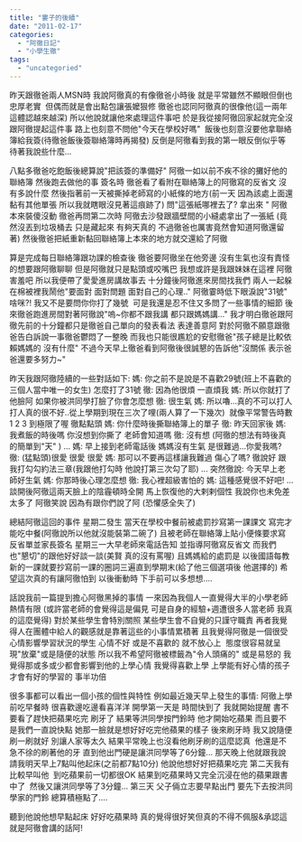```yaml
---
title: "婁子的後續"
date: "2011-02-17"
categories: 
  - "阿徹日記"
  - "小學生徹"
tags: 
  - "uncategoried"
---
```


昨天跟徹爸兩人MSN時 我說阿徹真的有像徹爸小時後 就是平常雖然不顯眼但倒也忠厚老實  但偶而就是會出點包讓張嬤狠修 徹爸也認同阿徹真的很像他(這一兩年這體認越來越深) 所以他說就讓他來處理這件事吧 於是我從接阿徹回家起就完全沒跟阿徹提起這件事 路上也刻意不問他"今天在學校好嗎"  飯後也刻意沒要他拿聯絡簿給我簽(待徹爸飯後簽聯絡簿時再揭發) 反倒是阿徹看到我的第一眼反倒似乎等待著我說些什麼...

八點多徹爸吃飽飯後總算說"把該簽的準備好" 阿徹一如以前不疾不徐的攤好他的聯絡簿 然後跑去做他的事 簽名時 徹爸看了看附在聯絡簿上的阿徹寫的反省文 沒有多說什麼 然後指著前一天被撕掉老師寫的小紙條的地方(前一天 因為該處上面還黏有其他單張 所以我就瞎眼沒見著這痕跡了) 問"這張紙哪裡去了? 拿出來 " 阿徹本來裝傻沒動 徹爸再問第二次時 阿徹去沙發跟牆壁間的小縫處拿出了一張紙 (竟然沒丟到垃圾桶去 只是藏起來 有夠天真的 不過徹爸也厲害竟然會知道阿徹還留著) 然後徹爸把紙重新黏回聯絡簿上本來的地方就交還給了阿徹

算是完成每日聯絡簿跟功課的檢查後 徹爸要阿徹坐在他旁邊 沒有生氣也沒有責怪的想要跟阿徹聊聊 但是阿徹就只是點頭或咬嘴巴 我想或許是我跟妹妹在這裡 阿徹害羞吧 所以我便帶了愛愛進房講故事去 十分鐘後阿徹進來房間找我們 兩人一起躲在棉被裡我鬧他"要面對 面對問題 面對自己的心理.." 阿徹霎時低下眼淚說"31號"  啥咪?! 我又不是要問你你打了幾號  可是我還是忍不住又多問了一些事情的細節 後來徹爸跑進房間對著阿徹說"嗚~你都不跟我講 都只跟媽媽講..." 我才明白徹爸跟阿徹先前的十分鐘都只是徹爸自己單向的發表看法 表達善意阿 對於阿徹不願意跟徹爸告白訴說一事徹爸鬱悶了一整晚 而我也只能很尷尬的安慰徹爸"孩子總是比較依賴媽媽的 沒有什麼" 不過今天早上徹爸看到阿徹後很誠懇的告訴他"沒關係 表示爸爸還要多努力~"

昨天我跟阿徹陸續的一些對話如下: 媽: 你之前不是說是不喜歡29號(班上不喜歡的三個人當中唯一的女生) 怎麼打了31號 徹: 因為他很煩 一直煩我 媽: 所以你就打了他臉阿 如果你被洪同學打臉了你會怎麼想 徹: 很生氣 媽: 所以嚕...真的不可以打人 打人真的很不好..從上學期到現在三次了哩(兩人算了一下幾次)  就像平常警告時數1 2 3 到極限了喔 徹點點頭 媽: 你什麼時後撕聯絡簿上的單子 徹: 昨天回家後 媽: 我煮飯的時後嗎 你沒想到你撕了 老師會知道嗎 徹: 沒有想 (阿徹的想法有時後真的簡單到"天" ) ... 媽: 早上接到老師電話後 媽媽沒有生氣 是很難過...你愛我嗎? 徹: (猛點頭)很愛 很愛 很愛 媽: 那可以不要再這樣讓我難過 傷心了嗎? 徹說好 跟我打勾勾約法三章(我跟他打勾時 他說打第三次勾了耶) ... 突然徹說: 今天早上老師好生氣 媽: 你那時後心理怎麼想 徹: 我心裡超級害怕的 媽: 這種感覺很不好吧! ... 談開後阿徹這兩天臉上的陰霾頓時全開 馬上恢復他的大剌剌個性 我說你也未免差太多了 阿徹笑說 因為有跟你們說了阿 (恐懼感全失了)

總結阿徹這回的事件 星期二發生 當天在學校中餐前被處罰抄寫第一課課文 寫完才能吃中餐(阿徹說所以他就沒能裝第二碗了) 且被老師在聯絡簿上貼小便條要求寫反省單並家長簽名 星期三一大早老師來電話告知 並指導阿徹寫反省文 而我們也"懇切"的跟他好好談一談(美賢 真的沒有罵喔) 且媽媽給的處罰是 以後國語每教新的一課就要抄寫前一課的圈詞三遍直到學期末(給了他三個選項後 他選擇的) 希望這次真的有讓阿徹怕到 以後衝動時 下手前可以多想想....

話說我前一篇提到擔心阿徹黑掉的事情 一來因為我個人一直覺得大半的小學老師熱情有限 (或許當老師的會覺得這是偏見 可是自身的經驗+週遭很多人當老師 我真的這麼覺得) 對於某些學生會特別關照 某些學生會不自覺的只謹守職責 再者我覺得人在團體中給人的觀感就是靠著這些的小事情累積著 且我覺得阿徹是一個很受心情影響學習狀況的學生 心情不好 或是不喜歡的 就不放心上  態度很容易就呈現"放棄"或是隨便的狀態 所以我不希望阿徹被標籤為"令人頭痛的" 或是易怒的 我覺得那或多或少都會影響到他的上學心情 我覺得喜歡上學 上學能有好心情的孩子才會有好的學習的 事半功倍

很多事都可以看出一個小孩的個性與特性 例如最近幾天早上發生的事情: 阿徹上學前吃早餐時 很喜歡邊吃邊看喜洋洋 開學第一天是 時間快到了 我就開始提醒 書不要看了趕快把蘋果吃完 刷牙了 結果等洪同學按門鈴時 他才開始吃蘋果 而且要不是我們一直說快點 她那一臉就是想好好吃完他蘋果的樣子 後來刷牙時 我又說隨便刷一刷就好 別讓人家等太久 結果平常晚上也沒看他刷牙刷的這麼認真  他還是不急不徐的刷著他的牙 直到他出門硬是讓洪同學等了6分鐘... 那天晚上他就跟我說 請我明天早上7點叫他起床(之前都7點10分) 他說他想好好把蘋果吃完 第二天我有比較早叫他  到吃蘋果前一切都很OK 結果到吃蘋果時又完全沉浸在他的蘋果跟書中了  然後又讓洪同學等了3分鐘... 第三天 父子倆立志要早點出門 要先下去按洪同學家的門鈴 總算積極點了....

聽到他說他想早點起床 好好吃蘋果時 真的覺得很好笑但真的不得不佩服&承認這就是阿徹會講的話阿!
